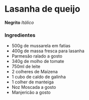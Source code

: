 # Lasanha de queijo

**Negrito**
_Itálico_

### Ingredientes
 - 500g de mussarela em fatias
 - 400g de massa fresca para lasanha
 - Parmesão ralado a gosto
 - 340g de molho de tomate
 - 750ml de leite
 - 2 colheres de Maizena
 - 1 cubo de caldo de galinha
 - 1 colher de manteiga
 - Noz Moscada a gosto
 - Manjericão a gosto
